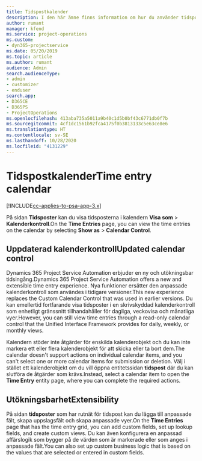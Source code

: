 ```yaml
---
title: Tidspostkalender
description: I den här ämne finns information om hur du använder tidspostkalendern.
author: rumant
manager: kfend
ms.service: project-operations
ms.custom:
- dyn365-projectservice
ms.date: 05/20/2019
ms.topic: article
ms.author: rumant
audience: Admin
search.audienceType:
- admin
- customizer
- enduser
search.app:
- D365CE
- D365PS
- ProjectOperations
ms.openlocfilehash: 413aba735a5011a9b40c1d5b0bf43c6771db0f7b
ms.sourcegitcommit: 4cf1dc1561b92fca4175f0b3813133c5e63ce8e6
ms.translationtype: HT
ms.contentlocale: sv-SE
ms.lasthandoff: 10/28/2020
ms.locfileid: "4131229"
---
```

# <a name="time-entry-calendar"></a><span data-ttu-id="5f39a-103">Tidspostkalender</span><span class="sxs-lookup"><span data-stu-id="5f39a-103">Time entry calendar</span></span>

[!INCLUDE[cc-applies-to-psa-app-3.x](../includes/cc-applies-to-psa-app-3x.md)]

<span data-ttu-id="5f39a-104">På sidan **Tidsposter** kan du visa tidsposterna i kalendern **Visa som** \> **Kalenderkontroll**.</span><span class="sxs-lookup"><span data-stu-id="5f39a-104">On the **Time Entries** page, you can view the time entries on the calendar by selecting **Show as** \> **Calendar Control**.</span></span>

## <a name="updated-calendar-control"></a><span data-ttu-id="5f39a-105">Uppdaterad kalenderkontroll</span><span class="sxs-lookup"><span data-stu-id="5f39a-105">Updated calendar control</span></span>

<span data-ttu-id="5f39a-106">Dynamics 365 Project Service Automation erbjuder en ny och utökningsbar tidsingång.</span><span class="sxs-lookup"><span data-stu-id="5f39a-106">Dynamics 365 Project Service Automation offers a new and extensible time entry experience.</span></span> <span data-ttu-id="5f39a-107">Nya funktioner ersätter den anpassade kalenderkontroll som användes i tidigare versioner.</span><span class="sxs-lookup"><span data-stu-id="5f39a-107">This new experience replaces the Custom Calendar Control that was used in earlier versions.</span></span> <span data-ttu-id="5f39a-108">Du kan emellertid fortfarande visa tidsposter i en skrivskyddad kalenderkontroll som enhetligt gränssnitt tillhandahåller för dagliga, veckovisa och månatliga vyer.</span><span class="sxs-lookup"><span data-stu-id="5f39a-108">However, you can still view time entries through a read-only calendar control that the Unified Interface Framework provides for daily, weekly, or monthly views.</span></span>

<span data-ttu-id="5f39a-109">Kalendern stöder inte åtgärder för enskilda kalenderobjekt och du kan inte markera ett eller flera kalenderobjekt för att skicka eller ta bort dem.</span><span class="sxs-lookup"><span data-stu-id="5f39a-109">The calendar doesn't support actions on individual calendar items, and you can't select one or more calendar items for submission or deletion.</span></span> <span data-ttu-id="5f39a-110">Välj i stället ett kalenderobjekt om du vill öppna entitetssidan **tidspost** där du kan slutföra de åtgärder som krävs.</span><span class="sxs-lookup"><span data-stu-id="5f39a-110">Instead, select a calendar item to open the **Time Entry** entity page, where you can complete the required actions.</span></span>

## <a name="extensibility"></a><span data-ttu-id="5f39a-111">Utökningsbarhet</span><span class="sxs-lookup"><span data-stu-id="5f39a-111">Extensibility</span></span>

<span data-ttu-id="5f39a-112">På sidan **tidsposter** som har rutnät för tidspost kan du lägga till anpassade fält, skapa uppslagsfält och skapa anpassade vyer.</span><span class="sxs-lookup"><span data-stu-id="5f39a-112">On the **Time Entries** page that has the time entry grid, you can add custom fields, set up lookup fields, and create custom views.</span></span> <span data-ttu-id="5f39a-113">Du kan även konfigurera en anpassad affärslogik som bygger på de värden som är markerade eller som anges i anpassade fält.</span><span class="sxs-lookup"><span data-stu-id="5f39a-113">You can also set up custom business logic that is based on the values that are selected or entered in custom fields.</span></span>
